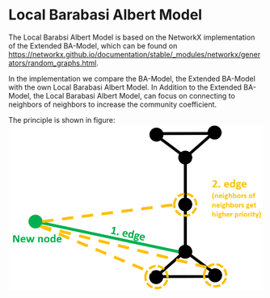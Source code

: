 # Local Barabasi Albert Model
The Local Barabsi Albert Model is based on the NetworkX implementation of the Extended BA-Model, which can be found on https://networkx.github.io/documentation/stable/_modules/networkx/generators/random_graphs.html.


In the implementation we compare the BA-Model, the Extended BA-Model with the own Local Barabasi Albert Model.
In Addition to the Extended BA-Model, the Local Barabasi Albert Model, can focus on connecting to neighbors of neighbors to increase the community coefficient.

The principle is shown in figure:
![Local BA-Model Preferential Attachment](/Figures/New_Idea.png)
 
 
